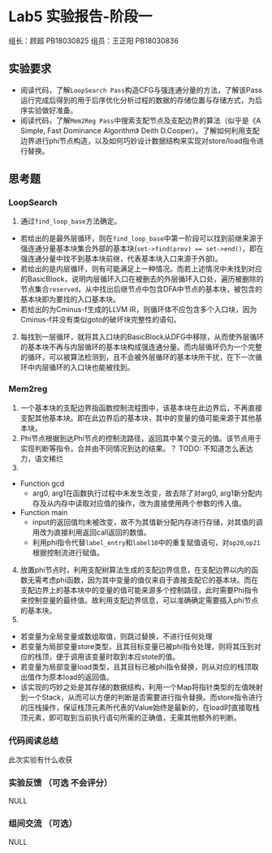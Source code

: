 # Lab5 实验报告-阶段一


组长：顾超 PB18030825
组员：王正阳 PB18030836

## 实验要求

* 阅读代码，了解`LoopSearch Pass`构造CFG与强连通分量的方法，了解该Pass运行完成后得到的用于后序优化分析过程的数据的存储位置与存储方式，为后序实验做好准备。
* 阅读代码，了解`Mem2Reg Pass`中搜索支配节点及支配边界的算法（似乎是《A Simple, Fast Dominance Algorithm》 Deith D.Cooper）。了解如何利用支配边界进行phi节点构造，以及如何巧妙设计数据结构来实现对store/load指令进行替换。

## 思考题
### LoopSearch
1. 通过`find_loop_base`方法确定。
- 若给出的是最外层循环，则在`find_loop_base`中第一阶段可以找到前继来源于强连通分量基本块集合外部的基本块(`set->find(prev) == set->end()`，即在强连通分量中找不到基本块前继，代表基本块入口来源于外部)。
- 若给出的是内层循环，则有可能满足上一种情况。而若上述情况中未找到对应的BasicBlock，说明内层循环入口在被删去的外层循环入口处，遍历被删除的节点集合`reserved`，从中找出后继节点中包含DFA中节点的基本块，被包含的基本块即为要找的入口基本块。
- 若给出的为Cminus-f生成的LLVM IR，则循环体不应包含多个入口块，因为Cminus-f并没有类似goto的破坏块完整性的语句。
2. 每找到一层循环，就将其入口块的BasicBlock从DFG中移除，从而使外层循环的基本块不再与内层循环的基本块构成强连通分量。而内层循环仍为一个完整的循环，可以被算法检测到，且不会被外层循环的基本块所干扰，在下一次循环中内层循环的入口块也能被找到。
### Mem2reg
1. 一个基本块的支配边界指函数控制流程图中，该基本块在此边界后，不再直接支配其他基本块。即在此边界后的基本块，其中的变量的值可能来源于其他基本块。
2. Phi节点根据到达Phi节点的控制流路径，返回其中某个变元的值。该节点用于实现判断等指令，合并由不同情况到达的结果。？ TODO: 不知道怎么表达力，语文稀烂
3. 
- Function gcd
    * arg0, arg1在函数执行过程中未发生改变，故去除了对arg0, arg1新分配内存及从内存中读取对应值的操作，改为直接使用两个参数的传入值。
- Function main
    * input的返回值均未被改变，故不为其值新分配内存进行存储，对其值的调用改为直接利用返回call返回的数值。
    * 利用phi指令代替`label_entry`和`label10`中的重复赋值语句，对`op20`,`op21`根据控制流进行赋值。
4. 放置phi节点时，利用支配树算法生成的支配边界信息，在支配边界以内的函数无需考虑phi函数，因为其中变量的值仅来自于直接支配它的基本块。而在支配边界上的基本块中的变量的值可能来源多个控制路径，此时需要Phi指令来控制变量的最终值。故利用支配边界信息，可以准确确定需要插入phi节点的基本块。
5. 
- 若变量为全局变量或数组取值，则跳过替换，不进行任何处理
- 若变量为局部变量store类型，且其目标变量已被phi指令处理，则将其压到对应的栈顶，便于调用该变量时取到本应stote的值。
- 若变量为局部变量load类型，且其目标已被phi指令替换，则从对应的栈顶取出值作为原本load的返回值。
- 该实现的巧妙之处是其存储的数据结构，利用一个Map将指针类型的左值映射到一个Stack，从而可以方便的判断是否需要进行指令替换。而store指令进行的压栈操作，保证栈顶元素所代表的Value始终是最新的，在load时直接取栈顶元素，即可取到当前执行语句所需的正确值，无需其他额外的判断。

### 代码阅读总结

此次实验有什么收获

### 实验反馈 （可选 不会评分）

NULL

### 组间交流 （可选）

NULL
